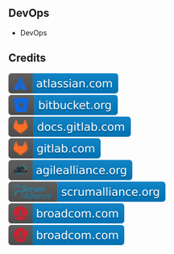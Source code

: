DevOps
-----

- DevOps

Credits
-------
[![image](
Credits/atlassian.com.svg)](https://atlassian.com/)  
[![image](
Credits/bitbucket.org.svg)](https://bitbucket.org/)  
[![image](
Credits/docs.gitlab.com.svg)](https://docs.gitlab.com/)  
[![image](
Credits/gitlab.com.svg)](https://gitlab.com/)  
[![image](
Credits/agilealliance.org.svg)](https://agilealliance.org/)  
[![image](
Credits/scrumalliance.org.svg)](https://scrumalliance.org/)  
[![image](
Credits/broadcom.com.svg)](https://broadcom.com/)  
[![image](
Credits/broadcom.com.svg)](https://broadcom.com/)

